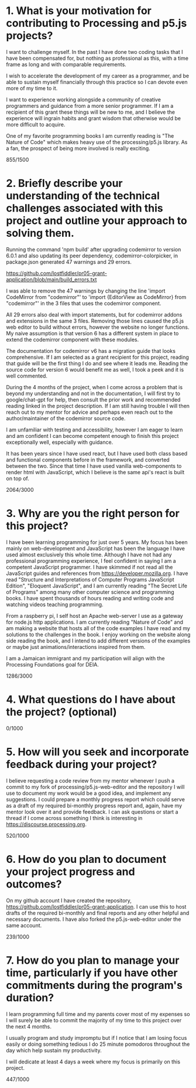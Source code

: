# 1. What is your motivation for contributing to Processing and p5.js projects?

I want to challenge myself. In the past I have done two coding tasks that I
have been compensated for, but nothing as professional as this, with a
time frame as long and with comparable requirements.

I wish to accelerate the development of my career as a programmer, and be able
to sustain myself financially through this practice so I can devote even more of
my time to it.

I want to experience working alongside a community of creative programmers and
guidance from a more senior programmer. If I am a recipient of this grant these
things will be new to me, and I believe the experience will ingrain habits and
grant wisdom that otherwise would be more difficult to acquire.

One of my favorite programming books I am currently reading is "The Nature of
Code" which makes heavy use of the processing/p5.js library. As a fan, the
prospect of being more involved is really exciting.

855/1500

# 2. Briefly describe your understanding of the technical challenges associated with this project and outline your approach to solving them.

Running the command 'npm build' after upgrading codemirror to version 6.0.1 and
also updating its peer dependency, codemirror-colorpicker, in package.json
generated 47 warnings and 29 errors.

https://github.com/lostfiddler/pr05-grant-application/blob/main/build_errors.txt

I was able to remove the 47 warnings by changing the
line 'import CodeMirror from "codemirror"' to 'import {EditorView as
CodeMirror} from "codemirror"' in the 3 files that uses the codemirror
component.

All 29 errors also deal with import statements, but for codemirror addons and
extensions in the same 3 files. Removing those lines caused the p5.js web
editor to build without errors, however the website no longer functions. My
naive assumption is that version 6 has a different system in place to extend
the codemirror component with these modules.

The documentation for codemirror v6 has a migration guide that looks
comprehensive. If I am selected as a grant recipient for this project, reading
that guide will be the first thing I do and see where it leads me. Reading the
source code for version 6 would benefit me as well, I took a peek and it is
well commented.

During the 4 months of the project, when I come across a problem that is beyond
my understanding and not in the documentation, I will first try to
google/chat-gpt for help, then consult the prior work and recommended reading
linked in the project description. If I am still having trouble I will then
reach out to my mentor for advice and perhaps even reach out to the
author/maintainer of the codemirror source code.

I am unfamiliar with testing and accessibility, however I am eager to
learn and am confident I can become competent enough to finish this project
exceptionally well, especially with guidance.

It has been years since I have used react, but I have used both class based and
functional components before in the framework, and converted between the two.
Since that time I have used vanilla web-components to render html with
JavaScript, which I believe is the same api's react is built on top of.

2064/3000

# 3. Why are you the right person for this project?

I have been learning programming for just over 5 years. My focus has been
mainly on web-development and JavaScript has been the language I have used
almost exclusively this whole time. Although I have not had any professional
programming experience, I feel confident in saying I am a competent JavaScript
programmer. I have skimmed if not read all the JavaScript guides and references
from https://developer.mozilla.org. I have read "Structure and Interpretations
of Computer Programs JavaScript Edition", "Eloquent JavaScript", and I am
currently reading "The Secret Life of Programs" among many other computer
science and programming books. I have spent thousands of hours reading and
writing code and watching videos teaching programming.

From a raspberry pi, I self host an Apache web-server I use as a gateway for
node.js http applications. I am currently reading "Nature of Code" and am
making a website that hosts all of the code examples I have read and my
solutions to the challenges in the book. I enjoy working on the website along
side reading the book, and I intend to add different versions of the
examples or maybe just animations/interactions inspired from them.

I am a Jamaican immigrant and my participation will align with the Processing
Foundations goal for DEIA.

1286/3000

# 4. What questions do I have about the project? (optional)

0/1000

# 5. How will you seek and incorporate feedback during your project?

I believe requesting a code review from my mentor whenever I push a commit to
my fork of processing/p5.js-web-editor and the repository I will use to
document my work would be a good idea, and implement any suggestions. I could
prepare a monthly progress report which could serve as a draft of my required
bi-monthly progress report and, again, have my mentor look over it and provide
feedback. I can ask questions or start a thread if I come across something I
think is interesting in https://discourse.processing.org.

520/1000

# 6. How do you plan to document your project progress and outcomes?

On my github account I have created the repository,
https://github.com/lostfiddler/pr05-grant-application. I can use this to host
drafts of the required bi-monthly and final reports and any other helpful and
necessary documents. I have also forked the p5.js-web-editor under the same
account.

239/1000

# 7. How do you plan to manage your time, particularly if you have other commitments during the program's duration?

I learn programming full time and my parents cover most of my expenses so
I will surely be able to commit the majority of my time to this project over
the next 4 months.

I usually program and study impromptu but if I notice that I am losing focus
easily or doing something tedious I do 25 minute pomodoros throughout the day
which help sustain my productivity.

I will dedicate at least 4 days a week where my focus is primarily on this project.

447/1000
